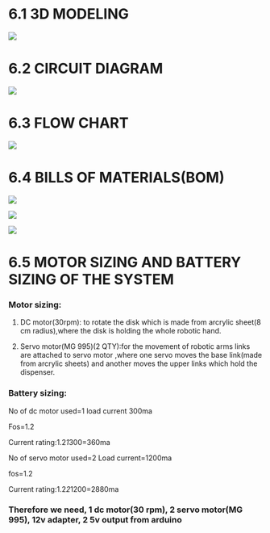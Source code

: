 



 # 6.1 3D MODELING
![](https://i.postimg.cc/Pf1vnkzf/Rangoli-bot-2.png)



 # 6.2 CIRCUIT DIAGRAM 
![](https://i.postimg.cc/8cL6FdmC/circuit.png)


 # 6.3 FLOW CHART
![](https://i.postimg.cc/nzb7qVY5/Flow-chart-1.jpg)

 # 6.4 BILLS OF MATERIALS(BOM)

![](https://i.postimg.cc/QCDQZNF5/BOM1.png)



![](https://i.postimg.cc/h488bmY0/BOM-2.png)


![](https://i.postimg.cc/wT0hnpgy/BOM-3.png)


# 6.5 MOTOR SIZING AND BATTERY SIZING OF THE SYSTEM


### Motor sizing:

1) DC motor(30rpm): to rotate the disk which is made from arcrylic sheet(8 cm radius),where the disk is holding the whole robotic hand.

2) Servo motor(MG 995)(2 QTY):for the movement of robotic arms links are attached to servo motor ,where one servo moves the base link(made from arcrylic sheets) and another moves the upper links which hold the dispenser.




### Battery sizing:

No of dc motor used=1
load current 300ma

Fos=1.2

Current rating:1.2*1*300=360ma

No of servo motor used=2
Load current=1200ma

fos=1.2

Current rating:1.2*2*1200=2880ma



### Therefore we need, 1 dc motor(30 rpm), 2 servo motor(MG 995), 12v adapter, 2 5v output from arduino



